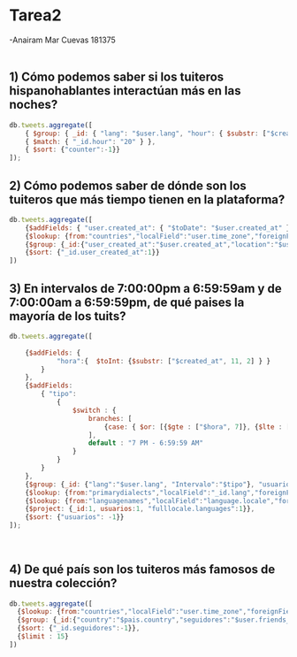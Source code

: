 # Tarea2
-Anairam Mar Cuevas 181375
<br>
<br>
## 1) Cómo podemos saber si los tuiteros hispanohablantes interactúan más en las noches?

```javascript
db.tweets.aggregate([ 
    { $group: { _id: { "lang": "$user.lang", "hour": { $substr: ["$created_at", 11, 2] } }, "counter": { $count: {} } } }, 
    { $match: { "_id.hour": "20" } }, 
    { $sort: {"counter":-1}}
]);
```
## 2) Cómo podemos saber de dónde son los tuiteros que más tiempo tienen en la plataforma?
```javascript
db.tweets.aggregate([
    {$addFields: { "user.created_at": { "$toDate": "$user.created_at" }}},
    {$lookup: {from:"countries","localField":"user.time_zone","foreignField":"time_zone","as":"countryy"}},
    {$group: {_id:{"user_created_at":"$user.created_at","location":"$user.location","country":"$countryy.country"}}},
    {$sort: {"_id.user_created_at":1}}
])
```

## 3) En intervalos de 7:00:00pm a 6:59:59am y de 7:00:00am a 6:59:59pm, de qué paises la mayoría de los tuits?
```javascript
db.tweets.aggregate([
    
    {$addFields: {
            "hora":{  $toInt: {$substr: ["$created_at", 11, 2] } }    
        }
    },
    {$addFields: 
        { "tipo":
            { 
                $switch : { 
                    branches: [
                        {case: { $or: [{$gte : ["$hora", 7]}, {$lte : ["$hora", 18]}] }, then: "7 AM - 6:59:59 PM"}                    
                    ],
                    default : "7 PM - 6:59:59 AM"
                }                                     
            }
        }
    },
    {$group: {_id: {"lang":"$user.lang", "Intervalo":"$tipo"}, "usuarios":{$count: {}}}},
    {$lookup: {from:"primarydialects","localField":"_id.lang","foreignField":"lang","as":"language"}},
    {$lookup: {from:"languagenames","localField":"language.locale","foreignField":"locale","as":"fulllocale"}},
    {$project: {_id:1, usuarios:1, "fulllocale.languages":1}},
    {$sort: {"usuarios": -1}}
]);
   
   
```
   


## 4) De qué país son los tuiteros más famosos de nuestra colección?
```javascript
db.tweets.aggregate([
  {$lookup: {from:"countries","localField":"user.time_zone","foreignField":"time_zone","as":"pais"}},
  {$group: {_id:{"country":"$pais.country","seguidores":"$user.friends_count"}}},
  {$sort: {"_id.seguidores":-1}},
  {$limit : 15}
])
```
